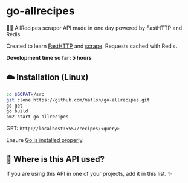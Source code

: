 # go-allrecipes
🍳🌭 AllRecipes scraper API made in one day powered by FastHTTP and Redis 

Created to learn [FastHTTP](https://github.com/valyala/fasthttp) and [scrape](https://github.com/yhat/scrape). Requests cached with Redis.

**Development time so far: 5 hours**

## :cloud: Installation (Linux)

```sh
cd $GOPATH/src
git clone https://github.com/matlsn/go-allrecipes.git
go get
go build
pm2 start go-allrecipes
```

GET: `http://localhost:5557/recipes/<query>`

Ensure [Go is installed properly](https://golang.org/doc/install).

## :dizzy: Where is this API used?

If you are using this API in one of your projects, add it in this list. :sparkles:
